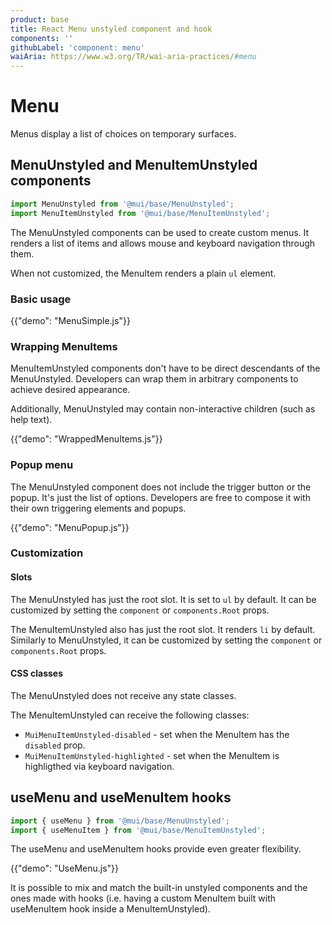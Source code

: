 ```yaml
---
product: base
title: React Menu unstyled component and hook
components: ''
githubLabel: 'component: menu'
waiAria: https://www.w3.org/TR/wai-aria-practices/#menu
---
```


# Menu

<p class="description">Menus display a list of choices on temporary surfaces.</p>

## MenuUnstyled and MenuItemUnstyled components

```jsx
import MenuUnstyled from '@mui/base/MenuUnstyled';
import MenuItemUnstyled from '@mui/base/MenuItemUnstyled';
```

The MenuUnstyled components can be used to create custom menus.
It renders a list of items and allows mouse and keyboard navigation through them.

When not customized, the MenuItem renders a plain `ul` element.

### Basic usage

{{"demo": "MenuSimple.js"}}

### Wrapping MenuItems

MenuItemUnstyled components don't have to be direct descendants of the MenuUnstyled.
Developers can wrap them in arbitrary components to achieve desired appearance.

Additionally, MenuUnstyled may contain non-interactive children (such as help text).

{{"demo": "WrappedMenuItems.js"}}

### Popup menu

The MenuUnstyled component does not include the trigger button or the popup.
It's just the list of options.
Developers are free to compose it with their own triggering elements and popups.

{{"demo": "MenuPopup.js"}}

### Customization

#### Slots

The MenuUnstyled has just the root slot.
It is set to `ul` by default.
It can be customized by setting the `component` or `components.Root` props.

The MenuItemUnstyled also has just the root slot.
It renders `li` by default.
Similarly to MenuUnstyled, it can be customized by setting the `component` or `components.Root` props.

#### CSS classes

The MenuUnstyled does not receive any state classes.

The MenuItemUnstyled can receive the following classes:

- `MuiMenuItemUnstyled-disabled` - set when the MenuItem has the `disabled` prop.
- `MuiMenuItemUnstyled-highlighted` - set when the MenuItem is highligthed via keyboard navigation.

## useMenu and useMenuItem hooks

```jsx
import { useMenu } from '@mui/base/MenuUnstyled';
import { useMenuItem } from '@mui/base/MenuItemUnstyled';
```

The useMenu and useMenuItem hooks provide even greater flexibility.

{{"demo": "UseMenu.js"}}

It is possible to mix and match the built-in unstyled components and the ones made with hooks
(i.e. having a custom MenuItem built with useMenuItem hook inside a MenuItemUnstyled).
